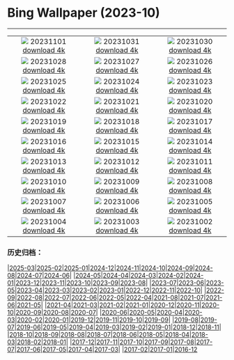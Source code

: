 # Bing Wallpaper (2023-10)
**************
| | | |
| :----: | :----: | :----: |
| ![](https://www.bing.com/th?id=OHR.HalloweenPorchAI_EN-GB0364731391_1920x1080.jpg) 20231101 [download 4k](https://www.bing.com/th?id=OHR.HalloweenPorchAI_EN-GB0364731391_UHD.jpg) | ![](https://www.bing.com/th?id=OHR.AutumnRaven_EN-GB8492098807_1920x1080.jpg) 20231031 [download 4k](https://www.bing.com/th?id=OHR.AutumnRaven_EN-GB8492098807_UHD.jpg) | ![](https://www.bing.com/th?id=OHR.SavannahSculpture_EN-GB4452502826_1920x1080.jpg) 20231030 [download 4k](https://www.bing.com/th?id=OHR.SavannahSculpture_EN-GB4452502826_UHD.jpg) |
| ![](https://www.bing.com/th?id=OHR.FiveWinds_EN-GB7573327374_1920x1080.jpg) 20231028 [download 4k](https://www.bing.com/th?id=OHR.FiveWinds_EN-GB7573327374_UHD.jpg) | ![](https://www.bing.com/th?id=OHR.OldBridgeSkye_EN-GB7231148688_1920x1080.jpg) 20231027 [download 4k](https://www.bing.com/th?id=OHR.OldBridgeSkye_EN-GB7231148688_UHD.jpg) | ![](https://www.bing.com/th?id=OHR.AutumnLeavesBelfastUK_EN-GB6693162192_1920x1080.jpg) 20231026 [download 4k](https://www.bing.com/th?id=OHR.AutumnLeavesBelfastUK_EN-GB6693162192_UHD.jpg) |
| ![](https://www.bing.com/th?id=OHR.GrandStaircase_EN-GB6284084433_1920x1080.jpg) 20231025 [download 4k](https://www.bing.com/th?id=OHR.GrandStaircase_EN-GB6284084433_UHD.jpg) | ![](https://www.bing.com/th?id=OHR.FuzerCastle_EN-GB5805534189_1920x1080.jpg) 20231024 [download 4k](https://www.bing.com/th?id=OHR.FuzerCastle_EN-GB5805534189_UHD.jpg) | ![](https://www.bing.com/th?id=OHR.PoconosMaze_EN-GB4803656723_1920x1080.jpg) 20231023 [download 4k](https://www.bing.com/th?id=OHR.PoconosMaze_EN-GB4803656723_UHD.jpg) |
| ![](https://www.bing.com/th?id=OHR.RedGrouseUK_EN-GB4381354892_1920x1080.jpg) 20231022 [download 4k](https://www.bing.com/th?id=OHR.RedGrouseUK_EN-GB4381354892_UHD.jpg) | ![](https://www.bing.com/th?id=OHR.PersepolisRelief_EN-GB3727800010_1920x1080.jpg) 20231021 [download 4k](https://www.bing.com/th?id=OHR.PersepolisRelief_EN-GB3727800010_UHD.jpg) | ![](https://www.bing.com/th?id=OHR.PygmySloth_EN-GB3183827420_1920x1080.jpg) 20231020 [download 4k](https://www.bing.com/th?id=OHR.PygmySloth_EN-GB3183827420_UHD.jpg) |
| ![](https://www.bing.com/th?id=OHR.WaterLilyVietnam_EN-GB4801163561_1920x1080.jpg) 20231019 [download 4k](https://www.bing.com/th?id=OHR.WaterLilyVietnam_EN-GB4801163561_UHD.jpg) | ![](https://www.bing.com/th?id=OHR.CanaryWharfStation_EN-GB4531967765_1920x1080.jpg) 20231018 [download 4k](https://www.bing.com/th?id=OHR.CanaryWharfStation_EN-GB4531967765_UHD.jpg) | ![](https://www.bing.com/th?id=OHR.SpreadsheetDay_EN-GB0904502702_1920x1080.jpg) 20231017 [download 4k](https://www.bing.com/th?id=OHR.SpreadsheetDay_EN-GB0904502702_UHD.jpg) |
| ![](https://www.bing.com/th?id=OHR.GoldenEnchantments_EN-GB4003650281_1920x1080.jpg) 20231016 [download 4k](https://www.bing.com/th?id=OHR.GoldenEnchantments_EN-GB4003650281_UHD.jpg) | ![](https://www.bing.com/th?id=OHR.AutumnHedgehog_EN-GB3716298220_1920x1080.jpg) 20231015 [download 4k](https://www.bing.com/th?id=OHR.AutumnHedgehog_EN-GB3716298220_UHD.jpg) | ![](https://www.bing.com/th?id=OHR.RingEclipse_EN-GB2487189935_1920x1080.jpg) 20231014 [download 4k](https://www.bing.com/th?id=OHR.RingEclipse_EN-GB2487189935_UHD.jpg) |
| ![](https://www.bing.com/th?id=OHR.ViesteItaly_EN-GB3219865518_1920x1080.jpg) 20231013 [download 4k](https://www.bing.com/th?id=OHR.ViesteItaly_EN-GB3219865518_UHD.jpg) | ![](https://www.bing.com/th?id=OHR.IdahoBarn_EN-GB2947477410_1920x1080.jpg) 20231012 [download 4k](https://www.bing.com/th?id=OHR.IdahoBarn_EN-GB2947477410_UHD.jpg) | ![](https://www.bing.com/th?id=OHR.JohnDayFossil_EN-GB2645491253_1920x1080.jpg) 20231011 [download 4k](https://www.bing.com/th?id=OHR.JohnDayFossil_EN-GB2645491253_UHD.jpg) |
| ![](https://www.bing.com/th?id=OHR.SoprisSunrise_EN-GB2329457022_1920x1080.jpg) 20231010 [download 4k](https://www.bing.com/th?id=OHR.SoprisSunrise_EN-GB2329457022_UHD.jpg) | ![](https://www.bing.com/th?id=OHR.EdinburghcityscapeUK_EN-GB5285078030_1920x1080.jpg) 20231009 [download 4k](https://www.bing.com/th?id=OHR.EdinburghcityscapeUK_EN-GB5285078030_UHD.jpg) | ![](https://www.bing.com/th?id=OHR.OctoClam_EN-GB1518782389_1920x1080.jpg) 20231008 [download 4k](https://www.bing.com/th?id=OHR.OctoClam_EN-GB1518782389_UHD.jpg) |
| ![](https://www.bing.com/th?id=OHR.GrizzlyFalls_EN-GB6799572223_1920x1080.jpg) 20231007 [download 4k](https://www.bing.com/th?id=OHR.GrizzlyFalls_EN-GB6799572223_UHD.jpg) | ![](https://www.bing.com/th?id=OHR.TaughannockFalls_EN-GB6398059328_1920x1080.jpg) 20231006 [download 4k](https://www.bing.com/th?id=OHR.TaughannockFalls_EN-GB6398059328_UHD.jpg) | ![](https://www.bing.com/th?id=OHR.GentooJump_EN-GB5526095211_1920x1080.jpg) 20231005 [download 4k](https://www.bing.com/th?id=OHR.GentooJump_EN-GB5526095211_UHD.jpg) |
| ![](https://www.bing.com/th?id=OHR.TarantulaNebula_EN-GB5295234323_1920x1080.jpg) 20231004 [download 4k](https://www.bing.com/th?id=OHR.TarantulaNebula_EN-GB5295234323_UHD.jpg) | ![](https://www.bing.com/th?id=OHR.WhitsundaySwirl_EN-GB4919384667_1920x1080.jpg) 20231003 [download 4k](https://www.bing.com/th?id=OHR.WhitsundaySwirl_EN-GB4919384667_UHD.jpg) | ![](https://www.bing.com/th?id=OHR.VuittonFoundation_EN-GB4679689515_1920x1080.jpg) 20231002 [download 4k](https://www.bing.com/th?id=OHR.VuittonFoundation_EN-GB4679689515_UHD.jpg) |

### 历史归档：

|[2025-03](2025-03/2025-03.md)|[2025-02](2025-02/2025-02.md)|[2025-01](2025-01/2025-01.md)|[2024-12](2024-12/2024-12.md)|[2024-11](2024-11/2024-11.md)|[2024-10](2024-10/2024-10.md)|[2024-09](2024-09/2024-09.md)|[2024-08](2024-08/2024-08.md)|[2024-07](2024-07/2024-07.md)|[2024-06](2024-06/2024-06.md)|
|[2024-05](2024-05/2024-05.md)|[2024-04](2024-04/2024-04.md)|[2024-03](2024-03/2024-03.md)|[2024-02](2024-02/2024-02.md)|[2024-01](2024-01/2024-01.md)|[2023-12](2023-12/2023-12.md)|[2023-11](2023-11/2023-11.md)|[2023-10](2023-10/2023-10.md)|[2023-09](2023-09/2023-09.md)|[2023-08](2023-08/2023-08.md)|
|[2023-07](2023-07/2023-07.md)|[2023-06](2023-06/2023-06.md)|[2023-05](2023-05/2023-05.md)|[2023-04](2023-04/2023-04.md)|[2023-03](2023-03/2023-03.md)|[2023-02](2023-02/2023-02.md)|[2023-01](2023-01/2023-01.md)|[2022-12](2022-12/2022-12.md)|[2022-11](2022-11/2022-11.md)|[2022-10](2022-10/2022-10.md)|
|[2022-09](2022-09/2022-09.md)|[2022-08](2022-08/2022-08.md)|[2022-07](2022-07/2022-07.md)|[2022-06](2022-06/2022-06.md)|[2022-05](2022-05/2022-05.md)|[2022-04](2022-04/2022-04.md)|[2021-08](2021-08/2021-08.md)|[2021-07](2021-07/2021-07.md)|[2021-06](2021-06/2021-06.md)|[2021-05](2021-05/2021-05.md)|
|[2021-04](2021-04/2021-04.md)|[2021-03](2021-03/2021-03.md)|[2021-02](2021-02/2021-02.md)|[2021-01](2021-01/2021-01.md)|[2020-12](2020-12/2020-12.md)|[2020-11](2020-11/2020-11.md)|[2020-10](2020-10/2020-10.md)|[2020-09](2020-09/2020-09.md)|[2020-08](2020-08/2020-08.md)|[2020-07](2020-07/2020-07.md)|
|[2020-06](2020-06/2020-06.md)|[2020-05](2020-05/2020-05.md)|[2020-04](2020-04/2020-04.md)|[2020-03](2020-03/2020-03.md)|[2020-02](2020-02/2020-02.md)|[2020-01](2020-01/2020-01.md)|[2019-12](2019-12/2019-12.md)|[2019-11](2019-11/2019-11.md)|[2019-10](2019-10/2019-10.md)|[2019-09](2019-09/2019-09.md)|
|[2019-08](2019-08/2019-08.md)|[2019-07](2019-07/2019-07.md)|[2019-06](2019-06/2019-06.md)|[2019-05](2019-05/2019-05.md)|[2019-04](2019-04/2019-04.md)|[2019-03](2019-03/2019-03.md)|[2019-02](2019-02/2019-02.md)|[2019-01](2019-01/2019-01.md)|[2018-12](2018-12/2018-12.md)|[2018-11](2018-11/2018-11.md)|
|[2018-10](2018-10/2018-10.md)|[2018-09](2018-09/2018-09.md)|[2018-08](2018-08/2018-08.md)|[2018-07](2018-07/2018-07.md)|[2018-06](2018-06/2018-06.md)|[2018-05](2018-05/2018-05.md)|[2018-04](2018-04/2018-04.md)|[2018-03](2018-03/2018-03.md)|[2018-02](2018-02/2018-02.md)|[2018-01](2018-01/2018-01.md)|
|[2017-12](2017-12/2017-12.md)|[2017-11](2017-11/2017-11.md)|[2017-10](2017-10/2017-10.md)|[2017-09](2017-09/2017-09.md)|[2017-08](2017-08/2017-08.md)|[2017-07](2017-07/2017-07.md)|[2017-06](2017-06/2017-06.md)|[2017-05](2017-05/2017-05.md)|[2017-04](2017-04/2017-04.md)|[2017-03](2017-03/2017-03.md)|
|[2017-02](2017-02/2017-02.md)|[2017-01](2017-01/2017-01.md)|[2016-12](2016-12/2016-12.md)